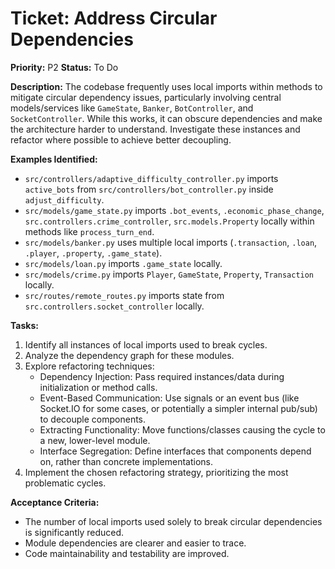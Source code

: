 # Ticket: Address Circular Dependencies

**Priority:** P2
**Status:** To Do

**Description:**
The codebase frequently uses local imports within methods to mitigate circular dependency issues, particularly involving central models/services like `GameState`, `Banker`, `BotController`, and `SocketController`. While this works, it can obscure dependencies and make the architecture harder to understand. Investigate these instances and refactor where possible to achieve better decoupling.

**Examples Identified:**
-   `src/controllers/adaptive_difficulty_controller.py` imports `active_bots` from `src/controllers/bot_controller.py` inside `adjust_difficulty`.
-   `src/models/game_state.py` imports `.bot_events`, `.economic_phase_change`, `src.controllers.crime_controller`, `src.models.Property` locally within methods like `process_turn_end`.
-   `src/models/banker.py` uses multiple local imports (`.transaction`, `.loan`, `.player`, `.property`, `.game_state`).
-   `src/models/loan.py` imports `.game_state` locally.
-   `src/models/crime.py` imports `Player`, `GameState`, `Property`, `Transaction` locally.
-   `src/routes/remote_routes.py` imports state from `src.controllers.socket_controller` locally.

**Tasks:**
1.  Identify all instances of local imports used to break cycles.
2.  Analyze the dependency graph for these modules.
3.  Explore refactoring techniques:
    -   Dependency Injection: Pass required instances/data during initialization or method calls.
    -   Event-Based Communication: Use signals or an event bus (like Socket.IO for some cases, or potentially a simpler internal pub/sub) to decouple components.
    -   Extracting Functionality: Move functions/classes causing the cycle to a new, lower-level module.
    -   Interface Segregation: Define interfaces that components depend on, rather than concrete implementations.
4.  Implement the chosen refactoring strategy, prioritizing the most problematic cycles.

**Acceptance Criteria:**
-   The number of local imports used solely to break circular dependencies is significantly reduced.
-   Module dependencies are clearer and easier to trace.
-   Code maintainability and testability are improved. 